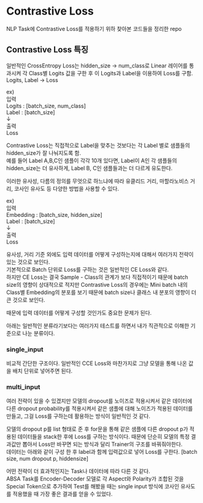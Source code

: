 # Contrastive Loss

NLP Task에 Contrastive Loss를 적용하기 위하 찾아본 코드들을 정리한 repo
   
   
## Contrastive Loss 특징

일반적인 CrossEntropy Loss는 hidden_size -> num_class로 Linear 레이어를 통과시켜 각 Class별 Logits 값을 구한 후 이 Logits과 Label을 이용하여 Loss를 구함. Logits, Label -> Loss

ex)   
입력   
Logits : [batch_size, num_class]   
Label : [batch_size]      
↓    
출력   
Loss   
 
Contrastive Loss는 직접적으로 Label을 맞추는 것보다는 각 Label 별로 샘플들의 hidden_size가 잘 나눠지도록 함.    
예를 들어 Label A,B,C인 샘플이 각각 10개 있다면, Label이 A인 각 샘플들의 hidden_size는 더 유사하게, Label B, C인 샘플들과는 더 다르게 유도한다.

이러한 유사성, 다름의 정의를 무엇으로 하느냐에 따라 유클리드 거리, 마할라노비스 거리, 코사인 유사도 등 다양한 방법을 사용할 수 있다.

ex)   
입력   
Embedding : [batch_size, hidden_size]   
Label : [batch_size]   
↓   
출력   
Loss

유사성, 거리 기준 외에도 입력 데이터를 어떻게 구성하는지에 대해서 여러가지 전략이 있는 것으로 보인다.   
기본적으로 Batch 단위로 Loss를 구하는 것은 일반적인 CE Loss와 같다.   
하지만 CE Loss는 결국 Sample - Class의 관계가 보다 직접적이기 때문에 batch size의 영향이 상대적으로 적지만
Contrastive Loss의 경우에는 Mini batch 내의 Class별 Embedding의 분포를 보기 때문에 batch size나 클래스 내 분포의 영향이 더 큰 것으로 보인다.

때문에 입력 데이터를 어떻게 구성할 것인가도 중요한 문제가 된다.

아래는 일반적인 분류라기보다는 여러가지 테스트를 하면서 내가 직관적으로 이해한 기준으로 나눈 분류이다.

### single_input
비교적 간단한 구조이다.
일반적인 CCE Loss와 마찬가지로 그냥 모델을 통해 나온 값을 배치 단위로 넣어주면 된다.

### multi_input
여러 전략이 있을 수 있겠지만 모델의 dropout를 노이즈로 적용시켜서 같은 데이터에 다른 dropout probability를 적용시켜서 같은 샘플에 대해 노이즈가 적용된 데이터를 만들고, 그걸 Loss를 구하는데 활용하는 방식이 일반적인 것 같다.

모델의 dropout p를 list 형태로 준 후 for문을 통해 같은 샘플에 다른 dropout p가 적용된 데이터들을 stack한 후에 Loss를 구하는 방식이다.
때문에 단순히 모델의 특정 결과값만 뽑아서 Loss만 바꾸면 되는 방식과 달리 Trainer의 구조를 바꿔줘야한다.   
데이터는 아래와 같이 구성 한 후 label과 함께 입력값으로 넣어 Loss를 구한다.
[batch size, num dropout p, hiddensize]
   
어떤 전략이 더 효과적인지는 Task나 데이터에 따라 다른 것 같다.   
ABSA Task를 Encoder-Decoder 모델로 각 Aspect와 Polarity가 조합된 것을 Special Token으로 추가하여 Test를 해봤을 때는 single input 방식에 코사인 유사도를 적용했을 때 가장 좋은 결과를 얻을 수 있었다.
